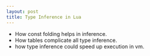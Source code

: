 ```yaml
---
layout: post
title: Type Inference in Lua
---
```


- How const folding helps in inference.
- How tables complicate all type inference.
- how type inference could speed up execution in vm.
